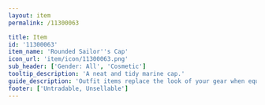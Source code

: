 ```yaml
---
layout: item
permalink: /11300063

title: Item
id: '11300063'
item_name: 'Rounded Sailor''s Cap'
icon_url: 'item/icon/11300063.png'
sub_header: ['Gender: All', 'Cosmetic']
tooltip_description: 'A neat and tidy marine cap.'
guide_description: 'Outfit items replace the look of your gear when equipped.'
footer: ['Untradable, Unsellable']
---
```

